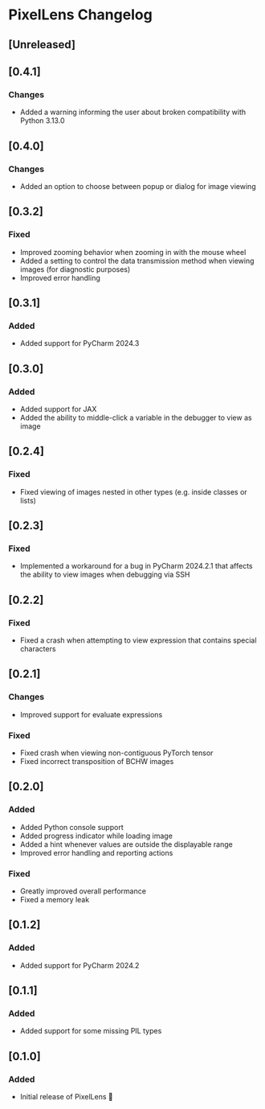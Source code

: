 <!-- Keep a Changelog guide -> https://keepachangelog.com -->

# PixelLens Changelog

## [Unreleased]

## [0.4.1]

### Changes

- Added a warning informing the user about broken compatibility with Python 3.13.0

## [0.4.0]

### Changes

- Added an option to choose between popup or dialog for image viewing

## [0.3.2]

### Fixed

- Improved zooming behavior when zooming in with the mouse wheel
- Added a setting to control the data transmission method when viewing images (for diagnostic purposes)
- Improved error handling

## [0.3.1]

### Added

- Added support for PyCharm 2024.3

## [0.3.0]

### Added

- Added support for JAX
- Added the ability to middle-click a variable in the debugger to view as image

## [0.2.4]

### Fixed

- Fixed viewing of images nested in other types (e.g. inside classes or lists)

## [0.2.3]

### Fixed

- Implemented a workaround for a bug in PyCharm 2024.2.1 that affects the ability to view images when debugging via SSH

## [0.2.2]

### Fixed

- Fixed a crash when attempting to view expression that contains special characters

## [0.2.1]

### Changes

- Improved support for evaluate expressions

### Fixed

- Fixed crash when viewing non-contiguous PyTorch tensor
- Fixed incorrect transposition of BCHW images

## [0.2.0]

### Added

- Added Python console support
- Added progress indicator while loading image
- Added a hint whenever values are outside the displayable range
- Improved error handling and reporting actions

### Fixed

- Greatly improved overall performance
- Fixed a memory leak

## [0.1.2]

### Added

- Added support for PyCharm 2024.2

## [0.1.1]

### Added

- Added support for some missing PIL types

## [0.1.0]

### Added

- Initial release of PixelLens 🎉
